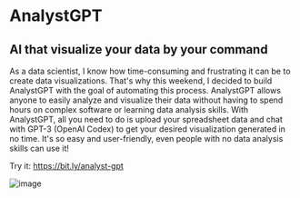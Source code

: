# AnalystGPT

## AI that visualize your data by your command
As a data scientist, I know how time-consuming and frustrating it can be to create data visualizations. That's why this weekend, I decided to build AnalystGPT with the goal of automating this process. AnalystGPT allows anyone to easily analyze and visualize their data without having to spend hours on complex software or learning data analysis skills. With AnalystGPT, all you need to do is upload your spreadsheet data and chat with GPT-3 (OpenAI Codex) to get your desired visualization generated in no time. It's so easy and user-friendly, even people with no data analysis skills can use it!

Try it: https://bit.ly/analyst-gpt

![image](https://user-images.githubusercontent.com/93110244/219884925-552bd507-67ad-4154-a072-f790744d4e21.png)


